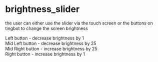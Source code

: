 # brightness_slider

the user can either use the slider via the touch screen or the buttons on tingbot to change the screen brightness

Left button - decrease brightness by 1</br>
Mid Left button - decrease brightness by 25</br>
Mid Right button - increase brightness by 25</br>
Right button - increase brightness by 1</br>
